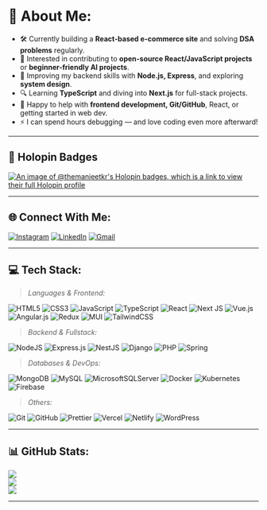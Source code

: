 # 💫 About Me:
- 🛠️ Currently building a **React-based e-commerce site** and solving **DSA problems** regularly.  
- 🤝 Interested in contributing to **open-source React/JavaScript projects** or **beginner-friendly AI projects**.  
- 🚀 Improving my backend skills with **Node.js, Express**, and exploring **system design**.  
- 🔍 Learning **TypeScript** and diving into **Next.js** for full-stack projects.  
- 💬 Happy to help with **frontend development, Git/GitHub**, React, or getting started in web dev.  
- ⚡ I can spend hours debugging — and love coding even more afterward!

---
## 🏅 Holopin Badges

[![An image of @themanjeetkr's Holopin badges, which is a link to view their full Holopin profile](https://holopin.me/themanjeetkr)](https://holopin.io/@themanjeetkr)

---

## 🌐 Connect With Me:

[![Instagram](https://img.shields.io/badge/Instagram-%23E4405F.svg?logo=Instagram&logoColor=white)](https://instagram.com/themanjeetkr)
[![LinkedIn](https://img.shields.io/badge/LinkedIn-%230077B5.svg?logo=linkedin&logoColor=white)](https://www.linkedin.com/in/manjeet-kumar-9a2929314/)
[![Gmail](https://img.shields.io/badge/Email-D14836?logo=gmail&logoColor=white)](mailto:themanjeetkr@gmail.com)

---



## 💻 Tech Stack:

> _Languages & Frontend:_

![HTML5](https://img.shields.io/badge/html5-%23E34F26.svg?logo=html5&logoColor=white)
![CSS3](https://img.shields.io/badge/css3-%231572B6.svg?logo=css3&logoColor=white)
![JavaScript](https://img.shields.io/badge/javascript-%23323330.svg?logo=javascript&logoColor=%23F7DF1E)
![TypeScript](https://img.shields.io/badge/typescript-%23007ACC.svg?logo=typescript&logoColor=white)
![React](https://img.shields.io/badge/react-%2320232a.svg?logo=react&logoColor=%2361DAFB)
![Next JS](https://img.shields.io/badge/Next-black?logo=next.js&logoColor=white)
![Vue.js](https://img.shields.io/badge/vue.js-%2335495e.svg?logo=vuedotjs&logoColor=%234FC08D)
![Angular.js](https://img.shields.io/badge/angular.js-%23E23237.svg?logo=angularjs&logoColor=white)
![Redux](https://img.shields.io/badge/redux-%23593d88.svg?logo=redux&logoColor=white)
![MUI](https://img.shields.io/badge/MUI-%230081CB.svg?logo=mui&logoColor=white)
![TailwindCSS](https://img.shields.io/badge/tailwindcss-%2338B2AC.svg?logo=tailwind-css&logoColor=white)

> _Backend & Fullstack:_

![NodeJS](https://img.shields.io/badge/node.js-6DA55F?logo=node.js&logoColor=white)
![Express.js](https://img.shields.io/badge/express.js-%23404d59.svg?logo=express&logoColor=white)
![NestJS](https://img.shields.io/badge/nestjs-%23E0234E.svg?logo=nestjs&logoColor=white)
![Django](https://img.shields.io/badge/django-%23092E20.svg?logo=django&logoColor=white)
![PHP](https://img.shields.io/badge/php-%23777BB4.svg?logo=php&logoColor=white)
![Spring](https://img.shields.io/badge/spring-%236DB33F.svg?logo=spring&logoColor=white)

> _Databases & DevOps:_

![MongoDB](https://img.shields.io/badge/MongoDB-%234ea94b.svg?logo=mongodb&logoColor=white)
![MySQL](https://img.shields.io/badge/mysql-4479A1.svg?logo=mysql&logoColor=white)
![MicrosoftSQLServer](https://img.shields.io/badge/Microsoft%20SQL%20Server-CC2927?logo=microsoft%20sql%20server&logoColor=white)
![Docker](https://img.shields.io/badge/docker-%230db7ed.svg?logo=docker&logoColor=white)
![Kubernetes](https://img.shields.io/badge/kubernetes-%23326ce5.svg?logo=kubernetes&logoColor=white)
![Firebase](https://img.shields.io/badge/firebase-%23039BE5.svg?logo=firebase)

> _Others:_

![Git](https://img.shields.io/badge/git-%23F05033.svg?logo=git&logoColor=white)
![GitHub](https://img.shields.io/badge/github-%23121011.svg?logo=github&logoColor=white)
![Prettier](https://img.shields.io/badge/prettier-%23F7B93E.svg?logo=prettier&logoColor=black)
![Vercel](https://img.shields.io/badge/vercel-%23000000.svg?logo=vercel&logoColor=white)
![Netlify](https://img.shields.io/badge/netlify-%23000000.svg?logo=netlify&logoColor=#00C7B7)
![WordPress](https://img.shields.io/badge/WordPress-%23117AC9.svg?logo=WordPress&logoColor=white)

---

## 📊 GitHub Stats:

![](https://github-readme-stats.vercel.app/api?username=themanjeetkr&theme=radical&hide_border=false)<br/>
![](https://nirzak-streak-stats.vercel.app/?user=themanjeetkr&theme=radical&hide_border=false)<br/>
![](https://github-readme-stats.vercel.app/api/top-langs/?username=themanjeetkr&theme=radical&layout=compact)

---

<!-- Proudly created with GPRM ( https://gprm.itsvg.in ) -->
